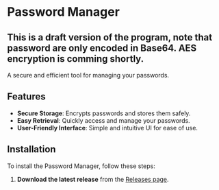 # Password Manager

## This is a draft version of the program, note that password are only encoded in Base64. AES encryption is comming shortly.


A secure and efficient tool for managing your passwords.

## Features

- **Secure Storage**: Encrypts passwords and stores them safely.
- **Easy Retrieval**: Quickly access and manage your passwords.
- **User-Friendly Interface**: Simple and intuitive UI for ease of use.

## Installation

To install the Password Manager, follow these steps:

1. **Download the latest release** from the [Releases page](https://github.com/maxBRT/password-manager/releases).
